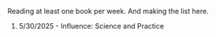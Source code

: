 Reading at least one book per week.
And making the list here.

1. 5/30/2025  - Influence: Science and Practice